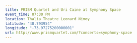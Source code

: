 ```yaml
---
title: PRISM Quartet and Uri Caine at Symphony Space
event_time: 07:30 PM
location: Thalia Theatre Leonard Nimoy
latitude: "40.793954"
longitude: "-73.97275200000001"
url: http://www.prismquartet.com/?concerts=symphony-space
---
```

